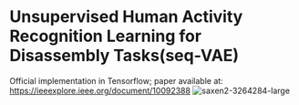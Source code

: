 # Unsupervised Human Activity Recognition Learning for Disassembly Tasks(seq-VAE)
Official implementation in Tensorflow; paper available at: https://ieeexplore.ieee.org/document/10092388
![saxen2-3264284-large](https://github.com/YIDAIYAO/seq-VAE/assets/55704034/13ccebbe-acb5-4ead-b6a8-319087bd4d6c)

